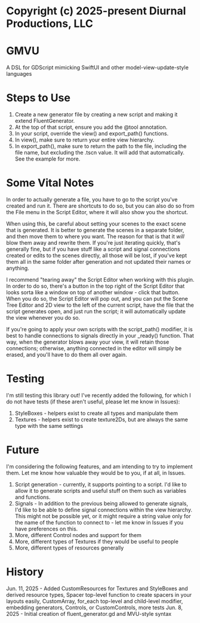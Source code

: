 # Copyright (c) 2025-present Diurnal Productions, LLC

# GMVU
A DSL for GDScript mimicking SwiftUI and other model-view-update-style languages

# Steps to Use
1. Create a new generator file by creating a new script and making it extend FluentGenerator.
2. At the top of that script, ensure you add the @tool annotation.
3. In your script, override the view() and export_path() functions.
4. In view(), make sure to return your entire view hierarchy.
5. In export_path(), make sure to return the path to the file, including the file name, but excluding the .tscn value. It will add that automatically. See the example for more.

# Some Vital Notes
In order to actually generate a file, you have to go to the script you've created and run it. There are shortcuts to do so, but you can also do so from the File menu in the Script Editor, where it will also show you the shortcut.

When using this, be careful about setting your scenes to the exact scene that is generated. It is better to generate the scenes in a separate folder, and then move them to where you want. The reason for that is that it *will* blow them away and rewrite them. If you're just iterating quickly, that's generally fine, but if you have stuff like a script and signal connections created or edits to the scenes directly, all those will be lost, if you've kept them all in the same folder after generation and not updated their names or anything.

I recommend "tearing away" the Script Editor when working with this plugin. In order to do so, there's a button in the top right of the Script Editor that looks sorta like a window on top of another window - click that button. When you do so, the Script Editor will pop out, and you can put the Scene Tree Editor and 2D view to the left of the current script, have the file that the script generates open, and just run the script; it will automatically update the view whenever you do so.

If you're going to apply your own scripts with the script_path() modifier, it is best to handle connections to signals directly in your _ready() function. That way, when the generator blows away your view, it will retain those connections; otherwise, anything connected in the editor will simply be erased, and you'll have to do them all over again.

# Testing
I'm still testing this library out! I've recently added the following, for which I do not have tests (if these aren't useful, please let me know in Issues):
1. StyleBoxes - helpers exist to create all types and manipulate them
2. Textures - helpers exist to create texture2Ds, but are always the same type with the same settings

# Future
I'm considering the following features, and am intending to try to implement them. Let me know how valuable they would be to you, if at all, in Issues.
1. Script generation - currently, it supports pointing to a script. I'd like to allow it to generate scripts and useful stuff on them such as variables and functions.
2. Signals - In addition to the previous being allowed to generate signals, I'd like to be able to define signal connections within the view hierarchy. This might not be possible yet, or it might require a string value only for the name of the function to connect to - let me know in Issues if you have preferences on this.
3. More, different Control nodes and support for them
4. More, different types of Textures if they would be useful to people
5. More, different types of resources generally

# History
Jun. 11, 2025 - Added CustomResources for Textures and StyleBoxes and derived resource types, Spacer top-level function to create spacers in your layouts easily, CustomArray, for_each top-level and child-level modifier, embedding generators, Controls, or CustomControls, more tests
Jun. 8, 2025  - Initial creation of fluent_generator.gd and MVU-style syntax